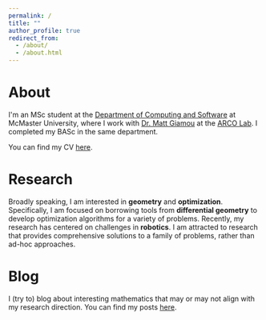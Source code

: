 ```yaml
---
permalink: /
title: ""
author_profile: true
redirect_from: 
  - /about/
  - /about.html
---
```


# About
I'm an MSc student at the [Department of Computing and Software](https://www.eng.mcmaster.ca/cas/) at McMaster University, where I work with [Dr. Matt Giamou](https://mattgiamou.ca/) at the [ARCO Lab](https://arcolab.mcmaster.ca/). I completed my BASc in the same department. 

You can find my CV [here](files/Hussein_Saad_CV.pdf).

# Research
Broadly speaking, I am interested in **geometry** and **optimization**. Specifically, I am focused on borrowing tools from **differential geometry** to develop optimization algorithms for a variety of problems. Recently, my research has centered on challenges in **robotics**. I am attracted to research that provides comprehensive solutions to a family of problems, rather than ad-hoc approaches.

# Blog
I (try to) blog about interesting mathematics that may or may not align with my research direction. You can find my posts [here](https://husseinsd1.github.io/blog-posts).
